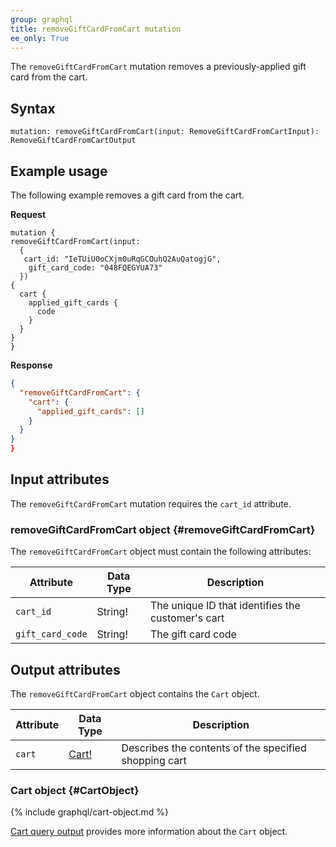 ```yaml
---
group: graphql
title: removeGiftCardFromCart mutation
ee_only: True
---
```


The `removeGiftCardFromCart` mutation removes a previously-applied gift card from the cart.

## Syntax

 `mutation: removeGiftCardFromCart(input: RemoveGiftCardFromCartInput): RemoveGiftCardFromCartOutput`

## Example usage

 The following example removes a gift card from the cart.

 **Request**

 ``` text
mutation {
 removeGiftCardFromCart(input:
   {
    cart_id: "IeTUiU0oCXjm0uRqGCOuhQ2AuQatogjG",
     gift_card_code: "048FQEGYUA73"
   })
 {
   cart {
     applied_gift_cards {
       code
     }
   }
 }
}
```

**Response**

 ```json
{
   "removeGiftCardFromCart": {
     "cart": {
       "applied_gift_cards": []
     }
   }
 }
}
```

## Input attributes

 The `removeGiftCardFromCart` mutation requires the `cart_id` attribute.

### removeGiftCardFromCart object {#removeGiftCardFromCart}

 The `removeGiftCardFromCart` object must contain the following attributes:

 Attribute |  Data Type | Description
--- | --- | ---
`cart_id` | String! | The unique ID that identifies the customer's cart
`gift_card_code` | String! | The gift card code

## Output attributes

 The `removeGiftCardFromCart` object contains the `Cart` object.

 Attribute |  Data Type | Description
--- | --- | ---
`cart` |[ Cart!](#CartObject) | Describes the contents of the specified shopping cart

### Cart object {#CartObject}

 {% include graphql/cart-object.md %}

 [Cart query output]({{page.baseurl}}/graphql/reference/quote.html#cart-output) provides more information about the `Cart` object.
